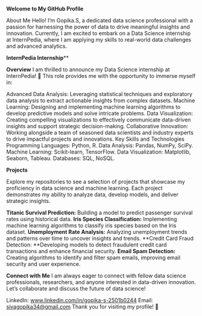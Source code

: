 **Welcome to My GitHub Profile**

About Me
Hello! I’m Gopika.S, a dedicated data science professional with a passion for harnessing the power of data to drive meaningful insights and innovation. Currently, I am excited to embark on a Data Science internship at InternPedia, where I am applying my skills to real-world data challenges and advanced analytics.

**InternPedia Internship****

**Overview**
I am thrilled to announce my Data Science internship at InternPedia! 🚀 This role provides me with the opportunity to immerse myself in:

Advanced Data Analysis: Leveraging statistical techniques and exploratory data analysis to extract actionable insights from complex datasets.
Machine Learning: Designing and implementing machine learning algorithms to develop predictive models and solve intricate problems.
Data Visualization: Creating compelling visualizations to effectively communicate data-driven insights and support strategic decision-making.
Collaborative Innovation: Working alongside a team of seasoned data scientists and industry experts to drive impactful projects and innovations.
Key Skills and Technologies
Programming Languages: Python, R.
Data Analysis: Pandas, NumPy, SciPy.
Machine Learning: Scikit-learn, TensorFlow.
Data Visualization: Matplotlib, Seaborn, Tableau.
Databases: SQL, NoSQL.

**Projects**

Explore my repositories to see a selection of projects that showcase my proficiency in data science and machine learning. Each project demonstrates my ability to analyze data, develop models, and deliver strategic insights.

**Titanic Survival Prediction:** Building a model to predict passenger survival rates using historical data.
**Iris Species Classification:** Implementing machine learning algorithms to classify iris species based on the Iris dataset.
**Unemployment Rate Analysis:** Analyzing unemployment trends and patterns over time to uncover insights and trends.
**Credit Card Fraud Detection: **Developing models to detect fraudulent credit card transactions and enhance financial security.
**Email Spam Detection:** Creating algorithms to identify and filter spam emails, improving email security and user experience.

**Connect with Me**
I am always eager to connect with fellow data science professionals, researchers, and anyone interested in data-driven innovation. Let’s collaborate and discuss the future of data science!

LinkedIn: www.linkedin.com/in/gopika-s-2501b0244
Email: sivagopika34@gmail.com
Thank you for visiting my profile! 🚀
